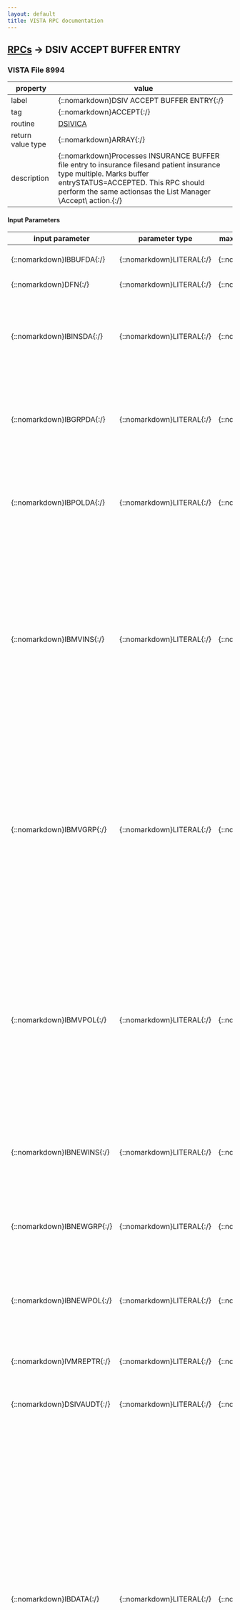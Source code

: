 ```yaml
---
layout: default
title: VISTA RPC documentation
---
```




## [RPCs](TableOfContent.md) &#8594; DSIV ACCEPT BUFFER ENTRY 



### VISTA File 8994 


 property | value 
--- | --- 
 label | {::nomarkdown}DSIV ACCEPT BUFFER ENTRY{:/}
 tag | {::nomarkdown}ACCEPT{:/}
 routine | [DSIVICA](http://code.osehra.org/dox/Routine_DSIVICA_source.html)
 return value type | {::nomarkdown}ARRAY{:/}
 description | {::nomarkdown}Processes INSURANCE BUFFER file entry to insurance filesand patient insurance type multiple.  Marks buffer entrySTATUS=ACCEPTED.  This RPC should perform the same actionsas the List Manager \Accept\ action.{:/}

#### Input Parameters

| input parameter | parameter type | maximum data length | required | description | 
| --- | --- | --- | --- | --- | 
| {::nomarkdown}IBBUFDA{:/} | {::nomarkdown}LITERAL{:/} | {::nomarkdown}16{:/} | {::nomarkdown}true{:/} | {::nomarkdown}INSURANCE BUFFER file IEN to be processed.{:/} | 
| {::nomarkdown}DFN{:/} | {::nomarkdown}LITERAL{:/} | {::nomarkdown}16{:/} | {::nomarkdown}true{:/} | {::nomarkdown}PATIENT file IEN.{:/} | 
| {::nomarkdown}IBINSDA{:/} | {::nomarkdown}LITERAL{:/} | {::nomarkdown}16{:/} | {::nomarkdown}true{:/} | {::nomarkdown}INSURANCE COMPANY file IEN if not adding a new entry.This parameter is optional but must be present if theIBNEWINS parameter value is false (not adding a newINSURANCE COMPANY entry).{:/} | 
| {::nomarkdown}IBGRPDA{:/} | {::nomarkdown}LITERAL{:/} | {::nomarkdown}36{:/} | {::nomarkdown}true{:/} | {::nomarkdown}GROUP INSURANCE PLAN file IEN if not adding a new entry.This parameter is optional but must be present if theIBNEWGRP parameter value is false (not adding a newGROUP INSURANCE PLAN entry).{:/} | 
| {::nomarkdown}IBPOLDA{:/} | {::nomarkdown}LITERAL{:/} | {::nomarkdown}16{:/} | {::nomarkdown}true{:/} | {::nomarkdown}IEN of INSURANCE TYPE sub-file (#2.312) of PATIENT fileif not adding a new entry.  This parameter must be presentif the INSURANCE BUFFER data will update an existing entryin the INSURANCE TYPE multiple.{:/} | 
| {::nomarkdown}IBMVINS{:/} | {::nomarkdown}LITERAL{:/} | {::nomarkdown}1{:/} | {::nomarkdown}true{:/} | {::nomarkdown}Flag indicating whether buffer data will 1=Merge, 2=Overwrite, 3=Replacedata in file #36.  Default is 2=Overwrite. In the List Manager interfaceflag value 4 means \individually accept.\  This value is not valid in theRemote Procedure Call. The terms \merge,\ \overwrite,\ and \replace\ aredefined as follows:  TYPE    - 1 = Merge     (only buffer data moved to blank fields                          in ins file, no replace)           2 = Overwrite (all buffer data moved to ins file,                          replace existing data)           3 = Replace   (all buffer data including null move to                          ins file)                         ins file){:/} | 
| {::nomarkdown}IBMVGRP{:/} | {::nomarkdown}LITERAL{:/} | {::nomarkdown}1{:/} | {::nomarkdown}true{:/} | {::nomarkdown}Flag indicating whether buffer data will 1=Merge, 2=Overwrite, 3=Replacedata in file #355.3.  Default is 2=Overwrite. In the List Managerinterface flag value 4 means \individually accept.\  This value is notvalid in the Remote Procedure Call. The terms \merge,\ \overwrite,\ and\replace\ are defined as follows:  TYPE    - 1 = Merge     (only buffer data moved to blank fields                          in ins file, no replace)           2 = Overwrite (all buffer data moved to ins file,                          replace existing data)           3 = Replace   (all buffer data including null move to                          ins file)                         ins file){:/} | 
| {::nomarkdown}IBMVPOL{:/} | {::nomarkdown}LITERAL{:/} | {::nomarkdown}1{:/} | {::nomarkdown}true{:/} | {::nomarkdown}Flag indicating whether buffer data will 1=Merge, 2=Overwrite, 3=Replacedata in subfile #2.312.  Default is 2=Overwrite. In the List Managerinterface flag value 4 means \individually accept.\  This value is notvalid in the Remote Procedure Call. The terms \merge,\ \overwrite,\ and\replace\ are defined as follows: TYPE    - 1 = Merge     (only buffer data moved to blank fields                         in ins file, no replace)          2 = Overwrite (all buffer data moved to ins file,                         replace existing data)          3 = Replace   (all buffer data including null move to                         ins file)                         ins file){:/} | 
| {::nomarkdown}IBNEWINS{:/} | {::nomarkdown}LITERAL{:/} | {::nomarkdown}1{:/} | {::nomarkdown}true{:/} | {::nomarkdown}Flag indicating that a new entry should be created in theINSURANCE COMPANY file (#36).  1=TRUE (Create new entry)0=FALSE (Default - Do not create new entry).{:/} | 
| {::nomarkdown}IBNEWGRP{:/} | {::nomarkdown}LITERAL{:/} | {::nomarkdown}1{:/} | {::nomarkdown}true{:/} | {::nomarkdown}Flag indicating that a new entry should be created in theGROUP INSURANCE PLAN file (#355.3).  1=TRUE (Create new entry)0=FALSE (Default - Do not create new entry).{:/} | 
| {::nomarkdown}IBNEWPOL{:/} | {::nomarkdown}LITERAL{:/} | {::nomarkdown}1{:/} | {::nomarkdown}true{:/} | {::nomarkdown}Flag indicating that a new entry should be created in theINSURANCE TYPE subfile (#2.312).  1=TRUE (Create new entry)0=FALSE (Default - Do not create new entry).{:/} | 
| {::nomarkdown}IVMREPTR{:/} | {::nomarkdown}LITERAL{:/} | {::nomarkdown}4{:/} | {::nomarkdown}true{:/} | {::nomarkdown}Internal entry number in IVM REASONS FOR NOT UPLOADING INSURANCEfile (#301.91) if applicable.{:/} | 
| {::nomarkdown}DSIVAUDT{:/} | {::nomarkdown}LITERAL{:/} | {::nomarkdown}10{:/} | {::nomarkdown}true{:/} | {::nomarkdown}Internal entry number in File #19625.  Used when filing COMMENT fields.{:/} | 
| {::nomarkdown}IBDATA{:/} | {::nomarkdown}LITERAL{:/} | {::nomarkdown}100{:/} | {::nomarkdown}true{:/} | {::nomarkdown}IBDATA array containts the following variables and data in an array e.g. IBDATA(1)=\IBINSDA^1002\      IBDATA(2)=\INGRPDA^\      IBINSDA=File 36 IEN if not adding new entryIBGRPDA=File 355.3 IEN if not adding new entryIBPOLDA=File 2.312 IEN if not adding new entryIBMVINS=Type for INSURANCE 1=Merge, 2=Overwrite, 3=Replace, 4=(n/a)IBMVGRP=Type for GROUP     1=Merge, 2=Overwrite, 3=Replace, 4=(n/a)IBMVPOL=Type for POLICY    1=Merge, 2=Overwrite, 3=Replace, 4=(n/a)IBNEWINS=Add new INSURANCE COMPANY flag (non-zero means add)IBNEWGRP=Add new GROUP INSURANCE PLAN flag (non-zero means add)IBNEWPOL=Add new patient insurance policy (non-zero means add)IVMREPTR=File 301.91 IEN if applicable (IVM REASONS FOR NOT UPLOADING..)DSIVAUDT=File 19625 IEN if updating pt policy or group plan COMMENTIBELIG=to copy eIV report to pt elig/benefits 0=no,1=yes{:/} | 

{::nomarkdown} <br/><br/><p style="font-size: 11px">Generated on January 26th 2017, 8:30:45 pm</p>{:/}